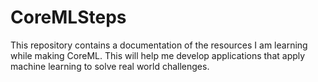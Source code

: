 # CoreMLSteps
This repository contains a documentation of the resources I am learning while making CoreML. This will help me develop applications that apply machine learning to solve real world challenges.
